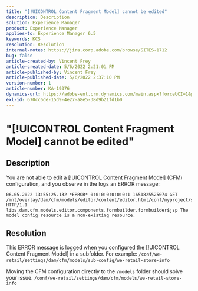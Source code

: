 ```yaml
---
title: "[!UICONTROL Content Fragment Model] cannot be edited"
description: Description
solution: Experience Manager
product: Experience Manager
applies-to: Experience Manager 6.5
keywords: KCS
resolution: Resolution
internal-notes: https://jira.corp.adobe.com/browse/SITES-1712
bug: false
article-created-by: Vincent Frey
article-created-date: 5/6/2022 2:21:01 PM
article-published-by: Vincent Frey
article-published-date: 5/6/2022 2:37:10 PM
version-number: 1
article-number: KA-19376
dynamics-url: https://adobe-ent.crm.dynamics.com/main.aspx?forceUCI=1&pagetype=entityrecord&etn=knowledgearticle&id=c91330bb-47cd-ec11-a7b5-6045bd00db25
exl-id: 670cc6de-15d9-4e27-a8e5-38d9b21fd1b0
---
```

# "[!UICONTROL Content Fragment Model] cannot be edited"

## Description


You are not able to edit a [!UICONTROL Content Fragment Model] (CFM) configuration, and you observe in the logs an ERROR message:
```
06.05.2022 13:55:25.132 *ERROR* 0:0:0:0:0:0:0:1 1651825525074 GET 
/mnt/overlay/dam/cfm/models/editor/content/editor.html/conf/myproject/settings/dam/cfm/models/mycompanymodels HTTP/1.1 
libs.dam.cfm.models.editor.components.formbuilder.formbuilder$jsp The model config resource is a non-existing resource.
```

## Resolution


This ERROR message is logged when you configured the [!UICONTROL Content Fragment Model] in a subfolder.
 For example: `/conf/we-retail/settings/dam/cfm/models/sub-config/we-retail-store-info` 

 Moving the CFM configuration directly to the `/models` folder should solve your issue.
 `/conf/we-retail/settings/dam/cfm/models/we-retail-store-info`
